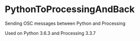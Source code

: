 # PythonToProcessingAndBack
Sending OSC messages between Python and Processing

Used on Python 3.6.3 and Processing 3.3.7
